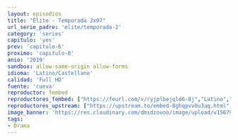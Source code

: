 ```yaml
---
layout: episodios
title: "Élite - Temporada 2x07"
url_serie_padre: 'elite/temporada-2'
category: 'series'
capitulo: 'yes'
prev: 'capitulo-6'
proximo: 'capitulo-8'
anio: '2019'
sandbox: allow-same-origin allow-forms
idioma: 'Latino/Castellano'
calidad: 'Full HD'
fuente: 'cueva'
reproductor: fembed
reproductores_fembed: ["https://feurl.com/v/ryjplbejqld6-8j","Latino","https://api.cuevana3.io/stream/index.php?file=ek5lbm9xYWNrS0xYMTZLa2xNbkdvY3ZTb3BtZng4TGp6ZFpobGFMUGtPUFgzSmFhbk1XTzVkblBtS1JnbEplb21KUm5ZSlRTMGViVTBxZGdsdEhPb3RqWGFtTm1scHFqbk1LR2gzV3l3THVvd29aaVpjR21vNXVSb0tKbmhkZlUwTXlYb1hmSDFOZkpuV1JuYTVTWHE1MlphV2R5MHREbTJNS25xNlBIbnViSjFaeVg","Castellano","https://feurl.com/v/-zj23hpmj63e2lw","Castellano","https://feurl.com/v/6wdwgc0g02z061y","Castellano","https://jplayer.club/v/65g86s0xrj-2w5j","Castellano","https://mstream.space/1f687eilmid6","Castellano","https://mstream.space/ljaf48uywnju","Castellano"]
reproductores_upstream: ["https://upstream.to/embed-8ghqpvv0u3aq.html","Castellano"]
image_banner: 'https://res.cloudinary.com/dmsdzouoo/image/upload/v1567919047/Elite-temporada-2-castellano-online-min_a2xd2n.jpg'
tags:
- Drama
---
```












